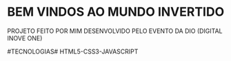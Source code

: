 # BEM VINDOS AO MUNDO INVERTIDO

PROJETO FEITO POR MIM DESENVOLVIDO PELO EVENTO DA DIO (DIGITAL INOVE ONE) <semana do mundo invertido>

#TECNOLOGIAS# HTML5-CSS3-JAVASCRIPT